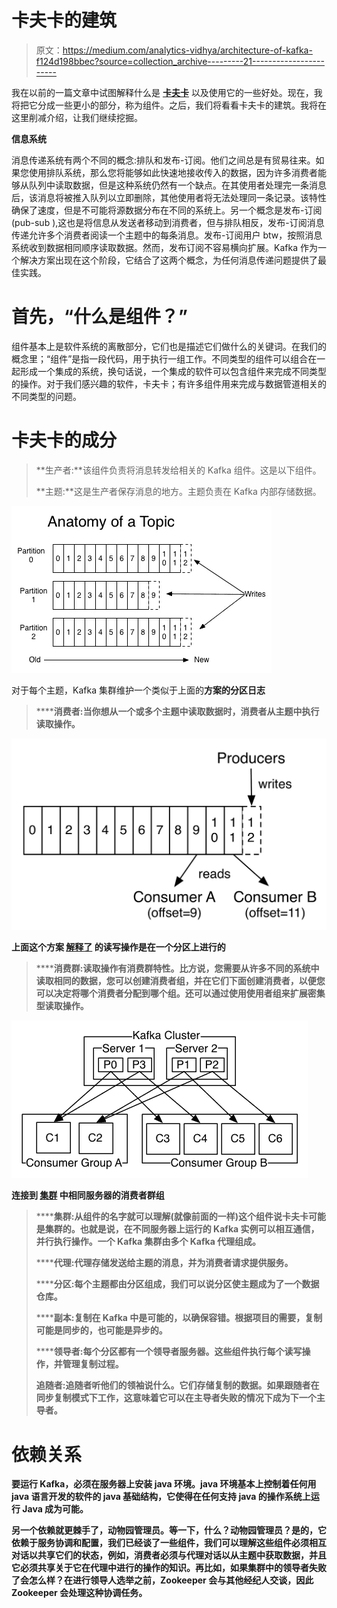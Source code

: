 # 卡夫卡的建筑

> 原文：<https://medium.com/analytics-vidhya/architecture-of-kafka-f124d198bbec?source=collection_archive---------21----------------------->

我在以前的一篇文章中试图解释什么是 [**卡夫卡**](https://kafka.apache.org/) 以及使用它的一些好处。现在，我将把它分成一些更小的部分，称为组件。之后，我们将看看卡夫卡的建筑。我将在这里削减介绍，让我们继续挖掘。

**信息系统**

消息传递系统有两个不同的概念:排队和发布-订阅。他们之间总是有贸易往来。如果您使用排队系统，那么您将能够如此快速地接收传入的数据，因为许多消费者能够从队列中读取数据，但是这种系统仍然有一个缺点。在其使用者处理完一条消息后，该消息将被推入队列以立即删除，其他使用者将无法处理同一条记录。该特性确保了速度，但是不可能将源数据分布在不同的系统上。另一个概念是发布-订阅(pub-sub ),这也是将信息从发送者移动到消费者，但与排队相反，发布-订阅消息传递允许多个消费者阅读一个主题中的每条消息。发布-订阅用户 btw，按照消息系统收到数据相同顺序读取数据。然而，发布订阅不容易横向扩展。Kafka 作为一个解决方案出现在这个阶段，它结合了这两个概念，为任何消息传递问题提供了最佳实践。

# 首先，“什么是组件？”

组件基本上是软件系统的离散部分，它们也是描述它们做什么的关键词。在我们的概念里；“组件”是指一段代码，用于执行一组工作。不同类型的组件可以组合在一起形成一个集成的系统，换句话说，一个集成的软件可以包含组件来完成不同类型的操作。对于我们感兴趣的软件，卡夫卡；有许多组件用来完成与数据管道相关的不同类型的问题。

# **卡夫卡的成分**

> **生产者:**该组件负责将消息转发给相关的 Kafka 组件。这是以下组件。
> 
> **主题:**这是生产者保存消息的地方。主题负责在 Kafka 内部存储数据。

![](img/50557389c4ed3ae580bc6781ccd32175.png)

对于每个主题，Kafka 集群维护一个类似于上面的[](https://kafka.apache.org/documentation/#intro_topics)****方案的分区日志****

> ******消费者:**当你想从一个或多个主题中读取数据时，消费者从主题中执行读取操作。****

****![](img/f17ab37ec619062b8db26d4e271842f5.png)****

****上面这个方案 [**解释了**](https://kafka.apache.org/documentation/#gettingStarted) 的读写操作是在一个分区上进行的****

> ******消费群:**读取操作有消费群特性。比方说，您需要从许多不同的系统中读取相同的数据，您可以创建消费者组，并在它们下面创建消费者，以便您可以决定将哪个消费者分配到哪个组。还可以通过使用使用者组来扩展密集型读取操作。****

****![](img/bd7e41def371bc05936f0e08240067f2.png)****

****连接到 [**集群**](https://kafka.apache.org/documentation/#gettingStarted) 中相同服务器的消费者群组****

> ******集群:**从组件的名字就可以理解(就像前面的一样)这个组件说卡夫卡可能是集群的。也就是说，在不同服务器上运行的 Kafka 实例可以相互通信，并行执行操作。一个 Kafka 集群由多个 Kafka 代理组成。****
> 
> ******代理:**代理存储发送给主题的消息，并为消费者请求提供服务。****
> 
> ******分区:**每个主题都由分区组成，我们可以说分区使主题成为了一个数据仓库。****
> 
> ******副本:**复制在 Kafka 中是可能的，以确保容错。根据项目的需要，复制可能是同步的，也可能是异步的。****
> 
> ******领导者:**每个分区都有一个领导者服务器。这些组件执行每个读写操作，并管理复制过程。****
> 
> ****追随者:追随者听他们的领袖说什么。它们存储复制的数据。如果跟随者在同步复制模式下工作，这意味着它可以在主导者失败的情况下成为下一个主导者。****

# ******依赖关系******

****要运行 Kafka，必须在服务器上安装 java 环境。java 环境基本上控制着任何用 java 语言开发的软件的 java 基础结构，它使得在任何支持 java 的操作系统上运行 Java 成为可能。****

****另一个依赖就更棘手了，[](https://zookeeper.apache.org/)**动物园管理员。等一下，什么？动物园管理员？是的，它依赖于服务协调和配置，我们已经谈了一些组件，我们可以理解这些组件必须相互对话以共享它们的状态，例如，消费者必须与代理对话以从主题中获取数据，并且它必须共享关于它在代理中进行的操作的知识。再比如，如果集群中的领导者失败了会怎么样？在进行领导人选举之前，Zookeeper 会与其他经纪人交谈，因此 Zookeeper 会处理这种协调任务。******